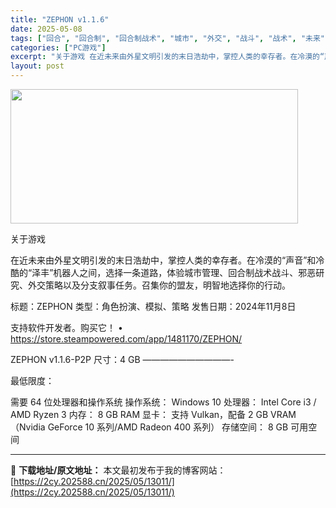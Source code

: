 ```yaml
---
title: "ZEPHON v1.1.6"
date: 2025-05-08
tags: ["回合", "回合制", "回合制战术", "城市", "外交", "战斗", "战术", "未来", "末日", "机器人"]
categories: ["PC游戏"]
excerpt: "关于游戏 在近未来由外星文明引发的末日浩劫中，掌控人类的幸存者。在冷漠的“声音”和冷酷的“泽丰”机器人之间，选择一条道路，体验城市管理、回合制战术战斗、邪恶研究、外交策略以及分支叙事任务。召集你的盟友，明智地选择你的行动。 标题：ZEPHON 类型：角色扮演、模拟、策略 发售日期：2024年11月8&hellip;"
layout: post
---
```


<img class="aligncenter size-full wp-image-12990" src="https://2cy.202588.cn/wp-content/uploads/2025/05/2025050802545541.webp" alt="" width="460" height="215" />

关于游戏

在近未来由外星文明引发的末日浩劫中，掌控人类的幸存者。在冷漠的“声音”和冷酷的“泽丰”机器人之间，选择一条道路，体验城市管理、回合制战术战斗、邪恶研究、外交策略以及分支叙事任务。召集你的盟友，明智地选择你的行动。

标题：ZEPHON
类型：角色扮演、模拟、策略
发售日期：2024年11月8日

支持软件开发者。购买它！
• https://store.steampowered.com/app/1481170/ZEPHON/

ZEPHON v1.1.6-P2P
尺寸：4 GB
——————————-

最低限度：

需要 64 位处理器和操作系统
操作系统： Windows 10
处理器： Intel Core i3 / AMD Ryzen 3
内存： 8 GB RAM
显卡： 支持 Vulkan，配备 2 GB VRAM（Nvidia GeForce 10 系列/AMD Radeon 400 系列）
存储空间： 8 GB 可用空间

---
📖 **下载地址/原文地址：** 本文最初发布于我的博客网站：[https://2cy.202588.cn/2025/05/13011/](https://2cy.202588.cn/2025/05/13011/)
